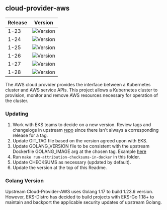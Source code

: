 ## **cloud-provider-aws**
| Release | Version                                                        |
|---------|----------------------------------------------------------------|
| 1-23    | ![Version](https://img.shields.io/badge/version-v1.23.17-blue) |
| 1-24    | ![Version](https://img.shields.io/badge/version-v1.24.15-blue) |
| 1-25    | ![Version](https://img.shields.io/badge/version-v1.25.11-blue) |
| 1-26    | ![Version](https://img.shields.io/badge/version-v1.26.6-blue)  |
| 1-27    | ![Version](https://img.shields.io/badge/version-v1.27.2-blue)  |
| 1-28    | ![Version](https://img.shields.io/badge/version-v1.28.1-blue)  |

The AWS cloud provider provides the interface between a Kubernetes cluster and AWS service APIs. This project allows a Kubernetes cluster to provision, monitor and remove AWS resources necessary for operation of the cluster. 

### Updating
1. Work with EKS teams to decide on a new version. Review tags and changelogs in upstream [repo](https://github.com/kubernetes/cloud-provider-aws) since there isn't always a corresponding release for a tag.
2. Update GIT_TAG file based on the version agreed upon with EKS.
3. Update GOLANG_VERSION file to be consistent with the upstream Dockerfile GOLANG_IMAGE arg at the chosen tag. Example [here](https://github.com/kubernetes/cloud-provider-aws/blob/master/Dockerfile#L17)
4. Run `make run-attribution-checksums-in-docker` in this folder.
5. Update CHECKSUMS as necessary (updated by default).
6. Update the version at the top of this Readme.

### Golang Version

Upstream Cloud-Provider-AWS uses Golang 1.17 to build 1.23.6 version. However, EKS-Distro has decided to build 
projects with EKS-Go 1.18+ to maintain and backport the applicable security updates of upstream Golang.

